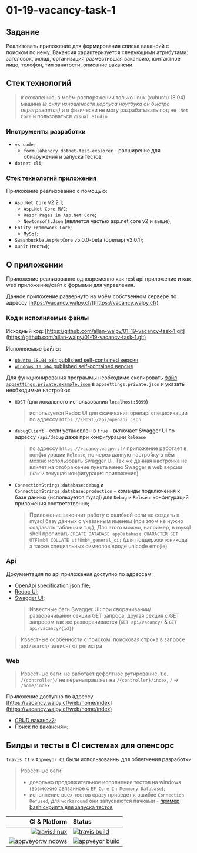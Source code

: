 # 01-19-vacancy-task-1

## Задание

Реализовать приложение для формирования списка вакансий с поиском по нему. Вакансия характеризуется следующими атрибутами: заголовок, оклад, организация разместившая вакансию, контактное лицо, телефон, тип занятости, описание вакансии.

## Стек технологий

> к сожалению, в моём распоряжении только linux (xubuntu 18.04) машина *(в силу изношености корпуса ноутбука он быстро перегревается)* и я физически не могу разрабатывать под не `.Net Core` и пользоваться `Visual Studio`

### Инструменты разработки

- `vs code`;
  - `formulahendry.dotnet-test-explorer` - расширение для обнаружения и запуска тестов;
- `dotnet cli`;

### Стек технологий приложения

Приложение реализованно с помощью:

- `Asp.Net Core` v2.2.1;
  - `Asp,Net Core MVC`;
  - `Razor Pages in Asp.Net Core`;
  - `Newtonsoft.Json` (является частью asp.net core v2 и выше);
- `Entity Framework Core`;
  - `MySql`;
- `Swashbuckle.AspNetCore` v5.0.0-beta (openapi v3.0.1);
- `Xunit` (тесты);

## О приложении

Приложение реализованно одновременно как rest api приложение и как web приложение/сайт c формами для управления.

Данное приложение развернуто на моём собственном сервере по адрессу [https://vacancy.walpy.cf/](https://vacancy.walpy.cf/)

### Код и исполняемые файлы

Исходный код: [https://github.com/allan-walpy/01-19-vacancy-task-1.git](https://github.com/allan-walpy/01-19-vacancy-task-1.git)

Исполняемые файлы:

- [`ubuntu 18.04 x64` published self-contained версия](https://github.com/allan-walpy/01-19-vacancy-task-1/releases/download/v1.2.7/self-contained.ubuntu.18.04-x64.zip)
- [`windows 10 x64` published self-contained версия](https://github.com/allan-walpy/01-19-vacancy-task-1/releases/download/v1.2.7/self-contained.win10-x64.zip)

Для функционирования программы необходимо скопировать [файл `appsettings.private.example.json`](https://github.com/allan-walpy/01-19-vacancy-task-1/blob/master/src/appsettings.private.example.json) в `appsettings.private.json` и указать необходимые настройки:

- `HOST` (для локального использования `localhost:5099`)
  > используется Redoc UI для скачивания openapi спецификации по адрессу `https://{HOST}/api/openapi.json`

- `debugClient` - если установлен в `true` - включает Swagger UI по адрессу `/api/debug` даже при конфигурации `Release`
  > по адрессу `https://vacancy.walpy.cf/` приложение работает в конфигурации `Release`, но через данную настройку в нём можно использовать Swagger UI. Так же данная настройка не влияет на отображение пункта меню Swagger в web версии (как и текущая конфигурация приложения)

- `ConnectionStrings:database:debug` и `ConnectionStrings:database:production` - команды подключения к базе данных (используется mysql) для `Debug` и `Release` конфигураций приложения соответственно;
  > Приложение закончит работу с ошибкой если не создать в mysql базу данных с указанным именем (при этом не нужно создавать таблицы и т.д.); Для этого можно, например, в mysql shell прописать `CREATE DATABASE appDatabase CHARACTER SET UTF8mb4 COLLATE utf8mb4_general_ci;` (для поддержки юникода а также специальных символов вроде unicode emojie)

### Api

Документация по api приложения доступно по адрессам:

- [OpenApi specification json file](https://vacancy.walpy.cf/api/openapi.json);
- [Redoc UI](https://vacancy.walpy.cf/web/home/help);
- [Swagger UI](https://vacancy.walpy.cf/api/debug);
    > Известные баги Swagger UI: при сворачивании/разворачивании секции GET запроса, другая секция с GET запросом так же разворачивается (`GET api/vacancy/` & `GET api/vacancy/{id}`)

> Известные особенности с поиском: поисковая строка в запросе `api/search/` зависят от регистра

### Web

> Известные баги: не работает дефолтное рутирование, т.е. `/{controller}/` не перенаправляет на `/{controller}/index`, `/` -> `/home/index`

Приложение доступно по адрессу [https://vacancy.walpy.cf/web/home/index](https://vacancy.walpy.cf/web/home/index)

- [CRUD вакансий](https://vacancy.walpy.cf/web/vacancy/index);
- [Поиск по вакансиям](https://vacancy.walpy.cf/web/search/index);

## Билды и тесты в CI системах для опенсорс

`Travis CI` и `Appveyor CI` были использованны для облегчения разработки

> Известные баги:
>
> - довольно продолжительное исполнение тестов на windows (возможно связанное с `EF Core In Memmory Database`);
> - исполнение всех тестов сразу приведет к ошибке `Connection Refused`, для `workaround` они запускаются пачками - [пример bash скрипта для запуска тестов](https://github.com/allan-walpy/01-19-vacancy-task-1/blob/master/script/test.sh)

| CI & Platform | Status |
| ------------: | :----- |
| [![travis:linux](https://img.shields.io/badge/travis-ubuntu-blue.svg?longCache=true&style=for-the-badge)](https://travis-ci.com/) | [![travis build](https://img.shields.io/travis/com/allan-walpy/01-19-vacancy-task-1.svg?style=for-the-badge)](https://travis-ci.com/allan-walpy/01-19-vacancy-task-1) |
| [![appveyor:windows](https://img.shields.io/badge/appveyor-windows-blue.svg?longCache=true&style=for-the-badge)](https://ci.appveyor.com/) | [![appveyor build](https://img.shields.io/appveyor/ci/allan-walpy/01-19-vacancy-task-1.svg?style=for-the-badge)](https://ci.appveyor.com/project/allan-walpy/01-19-vacancy-task-1) |